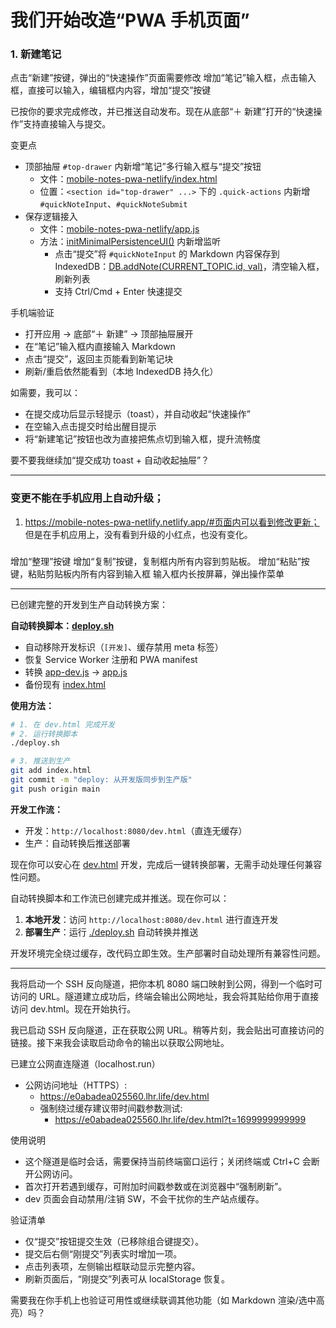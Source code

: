 
# 我们开始改造“PWA 手机页面”
### 1. 新建笔记
点击“新建”按键，弹出的“快速操作”页面需要修改
增加“笔记”输入框，点击输入框，直接可以输入，编辑框内内容，增加“提交”按键


已按你的要求完成修改，并已推送自动发布。现在从底部“＋ 新建”打开的“快速操作”支持直接输入与提交。

变更点
- 顶部抽屉 `#top-drawer` 内新增“笔记”多行输入框与“提交”按钮
  - 文件：[mobile-notes-pwa-netlify/index.html](cci:7://file:///home/ecs-assist-user/Projects/mobile-notes-pwa-netlify/index.html:0:0-0:0)
  - 位置：`<section id="top-drawer" ...>` 下的 `.quick-actions` 内新增 `#quickNoteInput`、`#quickNoteSubmit`
- 保存逻辑接入
  - 文件：[mobile-notes-pwa-netlify/app.js](cci:7://file:///home/ecs-assist-user/Projects/mobile-notes-pwa-netlify/app.js:0:0-0:0)
  - 方法：[initMinimalPersistenceUI()](cci:1://file:///home/ecs-assist-user/Projects/mobile-notes-pwa-netlify/app.js:234:0-288:1) 内新增监听
    - 点击“提交”将 `#quickNoteInput` 的 Markdown 内容保存到 IndexedDB：[DB.addNote(CURRENT_TOPIC.id, val)](cci:1://file:///home/ecs-assist-user/Projects/mobile-notes-pwa-netlify/db.js:117:2-127:3)，清空输入框，刷新列表
    - 支持 Ctrl/Cmd + Enter 快速提交

手机端验证
- 打开应用 → 底部“＋ 新建” → 顶部抽屉展开
- 在“笔记”输入框内直接输入 Markdown
- 点击“提交”，返回主页能看到新笔记块
- 刷新/重启依然能看到（本地 IndexedDB 持久化）

如需要，我可以：
- 在提交成功后显示轻提示（toast），并自动收起“快速操作”
- 在空输入点击提交时给出醒目提示
- 将“新建笔记”按钮也改为直接把焦点切到输入框，提升流畅度

要不要我继续加“提交成功 toast + 自动收起抽屉”？

---

### 变更不能在手机应用上自动升级；
1. https://mobile-notes-pwa-netlify.netlify.app/#页面内可以看到修改更新；
但是在手机应用上，没有看到升级的小红点，也没有变化。

### 

增加“整理”按键
增加“复制”按键，复制框内所有内容到剪贴板。
增加“粘贴”按键，粘贴剪贴板内所有内容到输入框
输入框内长按屏幕，弹出操作菜单

---










已创建完整的开发到生产自动转换方案：

**自动转换脚本：[deploy.sh](cci:7://file:///home/ecs-assist-user/Projects/mobile-notes-pwa-netlify/deploy.sh:0:0-0:0)**
- 自动移除开发标识（`[开发]`、缓存禁用 meta 标签）
- 恢复 Service Worker 注册和 PWA manifest
- 转换 [app-dev.js](cci:7://file:///home/ecs-assist-user/Projects/mobile-notes-pwa-netlify/app-dev.js:0:0-0:0) → [app.js](cci:7://file:///home/ecs-assist-user/Projects/mobile-notes-pwa-netlify/app.js:0:0-0:0)
- 备份现有 [index.html](cci:7://file:///home/ecs-assist-user/Projects/mobile-notes-pwa-netlify/index.html:0:0-0:0)

**使用方法：**
```bash
# 1. 在 dev.html 完成开发
# 2. 运行转换脚本
./deploy.sh

# 3. 推送到生产
git add index.html
git commit -m "deploy: 从开发版同步到生产版"
git push origin main
```

**开发工作流：**
- 开发：`http://localhost:8080/dev.html`（直连无缓存）
- 生产：自动转换后推送部署

现在你可以安心在 [dev.html](cci:7://file:///home/ecs-assist-user/Projects/mobile-notes-pwa-netlify/dev.html:0:0-0:0) 开发，完成后一键转换部署，无需手动处理任何兼容性问题。

自动转换脚本和工作流已创建完成并推送。现在你可以：

1. **本地开发**：访问 `http://localhost:8080/dev.html` 进行直连开发
2. **部署生产**：运行 [./deploy.sh](cci:7://file:///home/ecs-assist-user/Projects/mobile-notes-pwa-netlify/deploy.sh:0:0-0:0) 自动转换并推送

开发环境完全绕过缓存，改代码立即生效。生产部署时自动处理所有兼容性问题。

---

我将启动一个 SSH 反向隧道，把你本机 8080 端口映射到公网，得到一个临时可访问的 URL。隧道建立成功后，终端会输出公网地址，我会将其贴给你用于直接访问 dev.html。现在开始执行。

我已启动 SSH 反向隧道，正在获取公网 URL。稍等片刻，我会贴出可直接访问的链接。接下来我会读取启动命令的输出以获取公网地址。

已建立公网直连隧道（localhost.run）

- 公网访问地址（HTTPS）:
  - https://e0abadea025560.lhr.life/dev.html
  - 强制绕过缓存建议带时间戳参数测试:
    - https://e0abadea025560.lhr.life/dev.html?t=1699999999999

使用说明
- 这个隧道是临时会话，需要保持当前终端窗口运行；关闭终端或 Ctrl+C 会断开公网访问。
- 首次打开若遇到缓存，可附加时间戳参数或在浏览器中“强制刷新”。
- dev 页面会自动禁用/注销 SW，不会干扰你的生产站点缓存。

验证清单
- 仅“提交”按钮提交生效（已移除组合键提交）。
- 提交后右侧“刚提交”列表实时增加一项。
- 点击列表项，左侧输出框联动显示完整内容。
- 刷新页面后，“刚提交”列表可从 localStorage 恢复。

需要我在你手机上也验证可用性或继续联调其他功能（如 Markdown 渲染/选中高亮）吗？